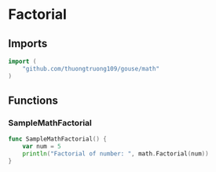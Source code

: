 # Factorial

## Imports

```go
import (
	"github.com/thuongtruong109/gouse/math"
)
```
## Functions


### SampleMathFactorial

```go
func SampleMathFactorial() {
	var num = 5
	println("Factorial of number: ", math.Factorial(num))
}
```
